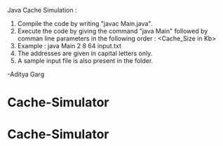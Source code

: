 Java Cache Simulation :

1. Compile the code by writing "javac Main.java".
2. Execute the code by giving the command "java Main" followed by comman line parameters in the following order :
<Cache_Size in Kb> <Associativity> <Word size> <Trace name>
3. Example : java Main 2 8 64 input.txt
4. The addresses are given in capital letters only.
5. A sample input file is also present in the folder.

-Aditya Garg
# Cache-Simulator
# Cache-Simulator
